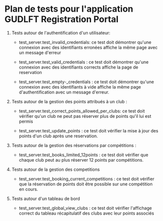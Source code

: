 # Plan de tests pour l'application GUDLFT Registration Portal

1. Tests autour de l'authentification d'un utilisateur:
    * test_server.test_invalid_credentials: ce test doit démontrer qu'une connexion avec des identifiants erronées
    affiche la même page avec un message d'erreur
    
    * test_server.test_valid_credentials : ce test doit démontrer qu'une connexion avec des identifiants corrects
    affiche la page de reservation

    * test_server.test_empty-_credentials : ce test doit démontrer qu'une connexion avec des identifiants à vide 
    affiche la même page d'authentification avec un message d'erreur.

2. Tests autour de la gestion des points attribués à un club :
    * test_server.test_correct_points_allowed_per_clubs: ce test doit vérifier qu'un club 
    ne peut pas réserver plus de points qu'il lui est permis

    * test_server.test_update_points : ce test doit vérifier  la mise à jour des points d'un club
    après une reservation.

3. Tests autour de la gestion des réservations par compétitions : 
    * test_server.test_books_limited_12points : ce test doit vérifier que chaque club 
    peut au plus réserver 12 points par compétitions.

4. Tests autour de la gestion des competitions 
    * test_server.test_booking_current_competitions : ce test doit vérifier que la réservation de points doit être possible sur  une compétition en cours.

5. Tests autour d'un tableau de bord

    * test_server.test_global_view_clubs : ce test doit vérifier l'affichage correct du tableau 
    récapitulatif des clubs avec leur points associés
